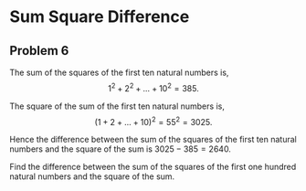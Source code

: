 # Sum Square Difference

## Problem 6


 The sum of the squares of the first ten natural numbers is,
<br>
$$1^2 + 2^2 + ... + 10^2 = 385.$$

 The square of the sum of the first ten natural numbers is,
<br>
$$(1 + 2 + ... + 10)^2 = 55^2 = 3025.$$

 Hence the difference between the sum of the squares of the first ten natural numbers and the square of the sum is $3025 - 385 = 2640$.
<br>

 Find the difference between the sum of the squares of the first one hundred natural numbers and the square of the sum.
<br>
